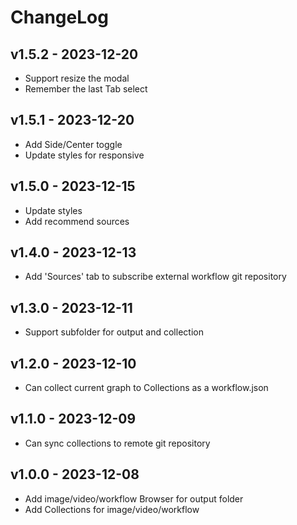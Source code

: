 # ChangeLog

## v1.5.2 - 2023-12-20

- Support resize the modal
- Remember the last Tab select

## v1.5.1 - 2023-12-20

- Add Side/Center toggle
- Update styles for responsive

## v1.5.0 - 2023-12-15

- Update styles
- Add recommend sources

## v1.4.0 - 2023-12-13

- Add 'Sources' tab to subscribe external workflow git repository

## v1.3.0 - 2023-12-11

- Support subfolder for output and collection

## v1.2.0 - 2023-12-10

- Can collect current graph to Collections as a workflow.json

## v1.1.0 - 2023-12-09

- Can sync collections to remote git repository

## v1.0.0 - 2023-12-08

- Add image/video/workflow Browser for output folder
- Add Collections for image/video/workflow

